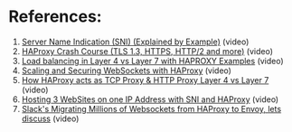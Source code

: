 
# References:

1. [Server Name Indication (SNI) (Explained by Example)](https://www.youtube.com/watch?v=t0zlO5-NWFU&list=PLQnljOFTspQUBSgBXilKhRMJ1ACqr7pTr&index=16) (video)
2. [HAProxy Crash Course (TLS 1.3, HTTPS, HTTP/2 and more)](https://www.youtube.com/watch?v=qYnA2DFEELw&list=PLQnljOFTspQUhgfvpgfxc-uFlWElKIBr-) (video)
3. [Load balancing in Layer 4 vs Layer 7 with HAPROXY Examples](https://www.youtube.com/watch?v=aKMLgFVxZYk&list=PLQnljOFTspQWdgYcGXCTkjda8vd2jWJYt) (video)
4. [Scaling and Securing WebSockets with HAProxy](https://www.youtube.com/watch?v=Rf6AfhqJKxg&list=PLQnljOFTspQUBSgBXilKhRMJ1ACqr7pTr&index=17) (video)
5. [How HAProxy acts as TCP Proxy & HTTP Proxy Layer 4 vs Layer 7](https://www.youtube.com/watch?v=ibnUI-amsj8&list=PLQnljOFTspQUhgfvpgfxc-uFlWElKIBr-&index=4) (video)
6. [Hosting 3 WebSites on one IP Address with SNI and HAProxy](https://www.youtube.com/watch?v=CxamHNc3U4A&list=PLQnljOFTspQUhgfvpgfxc-uFlWElKIBr-&index=5) (video)
7. [Slack's Migrating Millions of Websockets from HAProxy to Envoy, lets discuss](https://www.youtube.com/watch?v=douKdQRgDEQ&list=PLQnljOFTspQUybacGRk1b_p13dgI-SmcZ&index=32) (video)